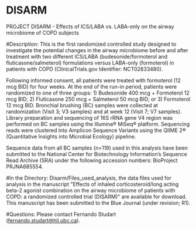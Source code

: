 # DISARM
PROJECT DISARM - Effects of ICS/LABA vs. LABA-only on the airway microbiome of COPD subjects

#Description: This is the first randomized controlled study designed to investigate the potential changes in the airway microbiome before and after treatment with two different ICS/LABA (budesonide/formoterol and fluticasone/salmeterol) formulations versus LABA-only (formoterol) in patients with COPD (ClinicalTrials.gov Identifier: NCT02833480). 

Following informed consent, all patients were treated with formoterol (12 mcg BID) for four weeks. At the end of the run-in period, patients were randomized to one of three groups: 1) Budesonide 400 mcg + Formoterol 12 mcg BID; 2) Fluticasone 250 mcg + Salmeterol 50 mcg BID; or 3) Formoterol 12 mcg BID. Bronchial brushing (BC) samples were collected at randomization (Visit 3; V3 samples) and at week 12 (Visit 7; V7 samples). Library preparation and sequencing of 16S rRNA gene V4 region was performed on BC samples using the Illumina® MiSeq® platform. Sequencing reads were clustered into Amplicon Sequence Variants using the QIIME 2® (Quantitative Insights into Microbial Ecology) pipeline.

Sequence data from all BC samples (n=119) used in this analysis have been submitted to the National Center for Biotechnology Information’s Sequence Read Archive (SRA) under the following accession numbers: BioProject PRJNA685554.

#In the Directory: Disarm/Files_used_analysis, the data files used for analysis in the manuscript "Effects of inhaled corticosteroid/long acting beta-2 agonist combination on the airway microbiome of patients with COPD: a randomized controlled trial (DISARM)" are available for download. This manuscript has been submitted to the Blue Journal (under revision; R1).

#Questions: Please contact Fernando Studart (fernando.studart@hli.ubc.ca).
